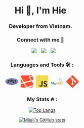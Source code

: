 <img src="https://komarev.com/ghpvc/?username=hiep0702&style=flat-square&color=blue" alt=""/>

<div id="header" align="center">
  <img src="" width="280"/>
</div>

<h1 align="center">Hi 👋, I'm Hie</h1>
<h3 align="center">Developer from Vietnam.</h3>

<h3 align="center" > Connect with me 🤝 </h3>

<p align="center">

 <div align="center"  class="icons-social" style="margin-left: 10px;">
        <a style="margin-left: 10px;"  target="_blank" href="https://www.facebook.com/trantuanhiep07">
			<img src="https://img.icons8.com/doodle/40/000000/facebook--v1.png"></a>
        <a style="margin-left: 10px;" target="_blank" href="https://github.com/hiep0702">
		<img src="https://img.icons8.com/doodle/40/000000/github--v1.png"></a>
		<a style="margin-left: 10px;" target="_blank" href="https://www.instagram.com/01.tth_/?fbclid=IwAR2OuDiUxt6gpPXWHKYXA6uAyrYdcmiGSwtFy7qmxbCmpzWd7ROvga6_m-M">
			<img src="https://img.icons8.com/doodle/40/000000/instagram--v1.png" ></a>
	
</p>

### Languages and Tools :hammer_and_wrench: :
<div>
  <img src="https://github.com/devicons/devicon/blob/master/icons/php/php-original.svg" title="PHP"  alt="PHP" width="40" height="40"/>&nbsp;
  <img src="https://github.com/devicons/devicon/blob/master/icons/laravel/laravel-plain.svg" title="Laravel" alt="Laravel" width="40" height="40"/>&nbsp;
  <img src="https://github.com/devicons/devicon/blob/master/icons/javascript/javascript-original.svg" title="JavaScript" alt="JavaScript" width="40" height="40"/>&nbsp;
  <img src="https://github.com/devicons/devicon/blob/master/icons/mysql/mysql-original-wordmark.svg" title="MySQL"  alt="MySQL" width="40" height="40"/>&nbsp;
  <img src="https://github.com/devicons/devicon/blob/master/icons/git/git-original.svg" title="Git" **alt="Git" width="40" height="40"/>
</div>


###  My Stats :fire: :
[![Top Langs](https://github-readme-stats.vercel.app/api/top-langs/?username=hiep0702&layout=compact&bg_color=000000&title_color=dd6387&icon_color=79d8f8&text_color=ffffff)](https://github.com/hiep0702)

[![Miiajj's GitHub stats](https://github-readme-stats.vercel.app/api?username=hiep0702&show_icons=true&bg_color=000000&title_color=dd6387&icon_color=79d8f8&text_color=ffffff)](https://github.com/hiep0702)

<!---
https://github.com/anuraghazra/github-readme-stats

Thanks,
References: Rebraws -  https://github.com/Rebraws/

miiajj/miiajj is a ✨ special ✨ repository because its `README.md` (this file) appears on your GitHub profile.
You can click the Preview link to take a look at your changes.
--->